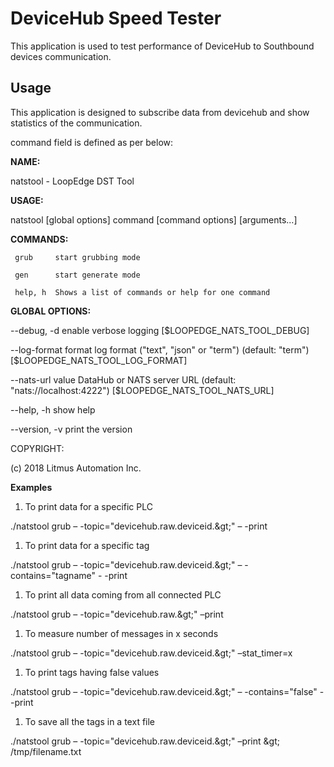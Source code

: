 # DeviceHub Speed Tester

This application is used to test performance of DeviceHub to Southbound devices communication.

## Usage

This application is designed to subscribe data from devicehub and show statistics of the communication.

command field is defined as per below:

**NAME:**

   natstool - LoopEdge DST Tool

**USAGE:**

   natstool [global options] command [command options] [arguments...]

**COMMANDS:**

     grub     start grubbing mode

     gen      start generate mode

     help, h  Shows a list of commands or help for one command

**GLOBAL OPTIONS:**

   --debug, -d          enable verbose logging [$LOOPEDGE\_NATS\_TOOL\_DEBUG]

   --log-format format  log format (&quot;text&quot;, &quot;json&quot; or &quot;term&quot;) (default: &quot;term&quot;) [$LOOPEDGE\_NATS\_TOOL\_LOG\_FORMAT]

   --nats-url value     DataHub or NATS server URL (default: &quot;nats://localhost:4222&quot;) [$LOOPEDGE\_NATS\_TOOL\_NATS\_URL]

   --help, -h           show help

   --version, -v        print the version

COPYRIGHT:

   (c) 2018 Litmus Automation Inc.

**Examples**

1. To print data for a specific PLC

./natstool grub – -topic=&quot;devicehub.raw.deviceid.\&gt;&quot; – -print

1. To print data for a specific tag

./natstool grub – -topic=&quot;devicehub.raw.deviceid.\&gt;&quot; – -contains=&quot;tagname&quot; - -print

1. To print all data coming from all connected PLC

./natstool grub – -topic=&quot;devicehub.raw.\&gt;&quot; –print

1. To measure number of messages in x seconds

./natstool grub – -topic=&quot;devicehub.raw.deviceid.\&gt;&quot; –stat\_timer=x

1. To print tags having false values

./natstool grub – -topic=&quot;devicehub.raw.deviceid.\&gt;&quot; – -contains=&quot;false&quot; - -print

1. To save all the tags in a text file

./natstool grub – -topic=&quot;devicehub.raw.deviceid.\&gt;&quot; –print \&gt; /tmp/filename.txt
